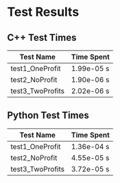 # Test Results

## C++ Test Times

| Test Name | Time Spent |
| --- | --- |
| test1_OneProfit | 1.99e-05 s |
| test2_NoProfit | 1.90e-06 s |
| test3_TwoProfits | 2.02e-06 s |

## Python Test Times

| Test Name | Time Spent |
| --- | --- |
| test1_OneProfit | 1.36e-04 s |
| test2_NoProfit | 4.55e-05 s |
| test3_TwoProfits | 3.72e-05 s |

